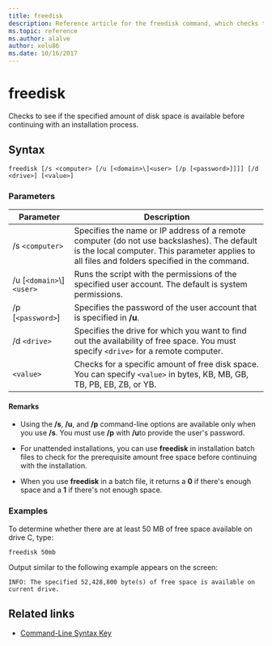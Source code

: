 ```yaml
---
title: freedisk
description: Reference article for the freedisk command, which checks to see if the specified amount of disk space is available before continuing with an installation process.
ms.topic: reference
ms.author: alalve
author: xelu86
ms.date: 10/16/2017
---
```


# freedisk



Checks to see if the specified amount of disk space is available before continuing with an installation process.

## Syntax

```
freedisk [/s <computer> [/u [<domain>\]<user> [/p [<password>]]]] [/d <drive>] [<value>]
```

### Parameters

| Parameter | Description |
| --------- | ----------- |
| /s `<computer>` | Specifies the name or IP address of a remote computer (do not use backslashes). The default is the local computer. This parameter applies to all files and folders specified in the command. |
| /u [`<domain>`\\]`<user>` | Runs the script with the permissions of the specified user account. The default is system permissions. |
| /p [`<password>`] | Specifies the password of the user account that is specified in **/u**. |
| /d `<drive>` | Specifies the drive for which you want to find out the availability of free space. You must specify `<drive>` for a remote computer. |
| `<value>` | Checks for a specific amount of free disk space. You can specify `<value>` in bytes, KB, MB, GB, TB, PB, EB, ZB, or YB. |

#### Remarks

- Using the **/s**, **/u**, and **/p** command-line options are available only when you use **/s**. You must use **/p** with **/u**to provide the user's password.

- For unattended installations, you can use **freedisk** in installation batch files to check for the prerequisite amount free space before continuing with the installation.

- When you use **freedisk** in a batch file, it returns a **0** if there's enough space and a **1** if there's not enough space.

### Examples

To determine whether there are at least 50 MB of free space available on drive C, type:

```
freedisk 50mb
```

Output similar to the following example appears on the screen:

```
INFO: The specified 52,428,800 byte(s) of free space is available on current drive.
```

## Related links

- [Command-Line Syntax Key](command-line-syntax-key.md)
